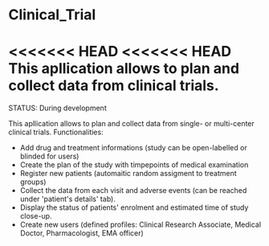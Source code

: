 # Clinical_Trial

<<<<<<< HEAD
<<<<<<< HEAD
This apllication allows to plan and collect data from clinical trials. 
=======
STATUS: During development

This apllication allows to plan and collect data from single- or multi-center clinical trials.
Functionalities:
  - Add drug and treatment informations (study can be open-labelled or blinded for users)
  - Create the plan of the study with timpepoints of medical examination
  - Register new patients (automaitic random assigment to treatment groups)
  - Collect the data from each visit and adverse events (can be reached under 'patient's details' tab).
  - Display the status of patients' enrolment and estimated time of study close-up.
  - Create new users (defined profiles: Clinical Research Associate, Medical Doctor, Pharmacologist, EMA officer)

